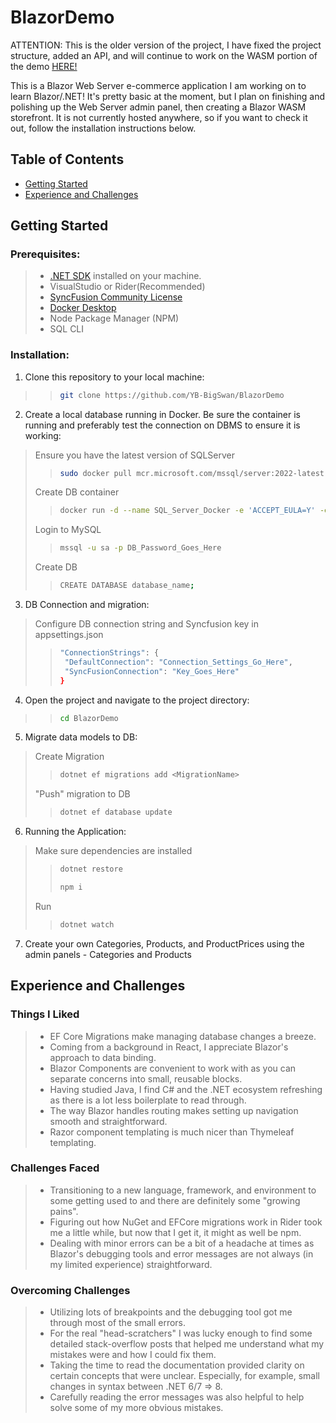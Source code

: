 # BlazorDemo
ATTENTION: This is the older version of the project, I have fixed the project structure, added an API, and will continue to work on the WASM portion of the demo [HERE!](https://github.com/YB-BigSwan/BlazorShop)

This is a Blazor Web Server e-commerce application I am working on to learn Blazor/.NET! It's pretty basic at the moment, but I plan on finishing and polishing up the Web Server admin panel, then creating a Blazor WASM storefront. It is not currently hosted anywhere, so if you want to check it out, follow the installation instructions below.

## Table of Contents
- [Getting Started](#getting-started)
- [Experience and Challenges](#experience-and-challenges)

## Getting Started

### Prerequisites:
>- [.NET SDK](https://dotnet.microsoft.com/en-us/download) installed on your machine.
>- VisualStudio or Rider(Recommended)
>- [SyncFusion Community License](https://www.syncfusion.com/products/communitylicense)
>- [Docker Desktop](https://docs.docker.com/desktop/)
>- Node Package Manager (NPM)
>- SQL CLI

### Installation:

1. Clone this repository to your local machine:
>>```bash
>>git clone https://github.com/YB-BigSwan/BlazorDemo
>>```

2. Create a local database running in Docker. Be sure the container is running and preferably test the connection on DBMS to ensure it is working:
>Ensure you have the latest version of SQLServer
>>```bash
>>sudo docker pull mcr.microsoft.com/mssql/server:2022-latest
>>```
>Create DB container
>>```bash
>>docker run -d --name SQL_Server_Docker -e 'ACCEPT_EULA=Y' -e 'SA_PASSWORD=DB_Password_Goes_Here' -p 1433:1433 mcr.microsoft.com/mssql/server:2022-latest 
>>```
>Login to MySQL
>>```bash
>>mssql -u sa -p DB_Password_Goes_Here
>>```
>Create DB
>>```bash
>>CREATE DATABASE database_name;
>>```

3. DB Connection and migration:
>Configure DB connection string and Syncfusion key in appsettings.json
>>```bash
>>"ConnectionStrings": {
>>  "DefaultConnection": "Connection_Settings_Go_Here",
>>  "SyncFusionConnection": "Key_Goes_Here"
>>}
>>```

4. Open the project and navigate to the project directory:
>>```bash
>>cd BlazorDemo
>>```

5. Migrate data models to DB:
>Create Migration
>>```bash
>>dotnet ef migrations add <MigrationName>
>>```
>"Push" migration to DB
>>```bash
>>dotnet ef database update
>>```

6. Running the Application:
>Make sure dependencies are installed
>>```bash
>>dotnet restore
>>```
>>```bash
>>npm i
>>```
>Run
>>```bash
>>dotnet watch
>>```

7. Create your own Categories, Products, and ProductPrices using the admin panels - Categories and Products


## Experience and Challenges

### Things I Liked
>- EF Core Migrations make managing database changes a breeze.
>- Coming from a background in React, I appreciate Blazor's approach to data binding.
>- Blazor Components are convenient to work with as you can separate concerns into small, reusable blocks.
>- Having studied Java, I find C# and the .NET ecosystem refreshing as there is a lot less boilerplate to read through.
>- The way Blazor handles routing makes setting up navigation smooth and straightforward.
>- Razor component templating is much nicer than Thymeleaf templating.

### Challenges Faced
>- Transitioning to a new language, framework, and environment to some getting used to and there are definitely some "growing pains".
>- Figuring out how NuGet and EFCore migrations work in Rider took me a little while, but now that I get it, it might as well be npm.
>- Dealing with minor errors can be a bit of a headache at times as Blazor's debugging tools and error messages are not always (in my limited experience) straightforward.

### Overcoming Challenges
>- Utilizing lots of breakpoints and the debugging tool got me through most of the small errors.
>- For the real "head-scratchers" I was lucky enough to find some detailed stack-overflow posts that helped me understand what my mistakes were and how I could fix them.
>- Taking the time to read the documentation provided clarity on certain concepts that were unclear. Especially, for example, small changes in syntax between .NET 6/7 => 8.
>- Carefully reading the error messages was also helpful to help solve some of my more obvious mistakes.
